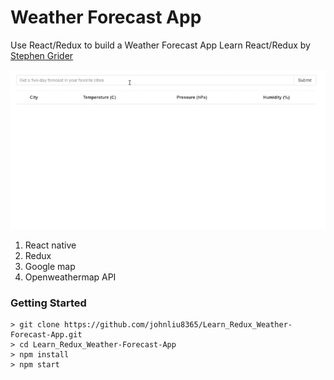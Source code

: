 # Weather Forecast App

Use React/Redux to build a Weather Forecast App
Learn React/Redux by [Stephen Grider](https://www.udemy.com/react-redux/)

![alt text](https://github.com/johnliu8365/Learn_Redux_Weather-Forecast-App/blob/master/screenshot.gif)

1. React native
2. Redux
3. Google map
4. Openweathermap API

### Getting Started

```
> git clone https://github.com/johnliu8365/Learn_Redux_Weather-Forecast-App.git
> cd Learn_Redux_Weather-Forecast-App
> npm install
> npm start
```